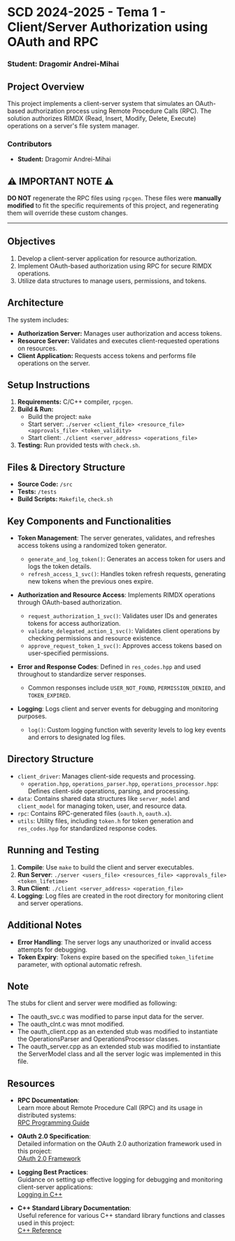 # SCD 2024-2025 - Tema 1 - Client/Server Authorization using OAuth and RPC

### Student: Dragomir Andrei-Mihai

## Project Overview

This project implements a client-server system that simulates an OAuth-based authorization process using Remote Procedure Calls (RPC). The solution authorizes RIMDX (Read, Insert, Modify, Delete, Execute) operations on a server's file system manager.

### Contributors

- **Student:** Dragomir Andrei-Mihai

## ⚠️ **IMPORTANT NOTE** ⚠️

**DO NOT** regenerate the RPC files using `rpcgen`. These files were **manually modified** to fit the specific requirements of this project, and regenerating them will override these custom changes.

---

## Objectives

1. Develop a client-server application for resource authorization.
2. Implement OAuth-based authorization using RPC for secure RIMDX operations.
3. Utilize data structures to manage users, permissions, and tokens.

## Architecture

The system includes:

- **Authorization Server:** Manages user authorization and access tokens.
- **Resource Server:** Validates and executes client-requested operations on resources.
- **Client Application:** Requests access tokens and performs file operations on the server.

## Setup Instructions

1. **Requirements:** C/C++ compiler, `rpcgen`.
2. **Build & Run:**
   - Build the project: `make`
   - Start server: `./server <client_file> <resource_file> <approvals_file> <token_validity>`
   - Start client: `./client <server_address> <operations_file>`
3. **Testing:** Run provided tests with `check.sh`.

## Files & Directory Structure

- **Source Code:** `/src`
- **Tests:** `/tests`
- **Build Scripts:** `Makefile`, `check.sh`

## Key Components and Functionalities

- **Token Management**: The server generates, validates, and refreshes access tokens using a randomized token generator.

  - `generate_and_log_token()`: Generates an access token for users and logs the token details.
  - `refresh_access_1_svc()`: Handles token refresh requests, generating new tokens when the previous ones expire.

- **Authorization and Resource Access**: Implements RIMDX operations through OAuth-based authorization.

  - `request_authorization_1_svc()`: Validates user IDs and generates tokens for access authorization.
  - `validate_delegated_action_1_svc()`: Validates client operations by checking permissions and resource existence.
  - `approve_request_token_1_svc()`: Approves access tokens based on user-specified permissions.

- **Error and Response Codes**: Defined in `res_codes.hpp` and used throughout to standardize server responses.

  - Common responses include `USER_NOT_FOUND`, `PERMISSION_DENIED`, and `TOKEN_EXPIRED`.

- **Logging**: Logs client and server events for debugging and monitoring purposes.
  - `log()`: Custom logging function with severity levels to log key events and errors to designated log files.

## Directory Structure

- `client_driver`: Manages client-side requests and processing.
  - `operation.hpp`, `operations_parser.hpp`, `operations_processor.hpp`: Defines client-side operations, parsing, and processing.
- `data`: Contains shared data structures like `server_model` and `client_model` for managing token, user, and resource data.
- `rpc`: Contains RPC-generated files (`oauth.h`, `oauth.x`).
- `utils`: Utility files, including `token.h` for token generation and `res_codes.hpp` for standardized response codes.

## Running and Testing

1. **Compile**: Use `make` to build the client and server executables.
2. **Run Server**: `./server <users_file> <resources_file> <approvals_file> <token_lifetime>`
3. **Run Client**: `./client <server_address> <operation_file>`
4. **Logging**: Log files are created in the root directory for monitoring client and server operations.

## Additional Notes

- **Error Handling**: The server logs any unauthorized or invalid access attempts for debugging.
- **Token Expiry**: Tokens expire based on the specified `token_lifetime` parameter, with optional automatic refresh.

## Note

The stubs for client and server were modified as following:

- The oauth_svc.c was modified to parse input data for the server.
- The oauth_clnt.c was mnot modified.
- The oauth_client.cpp as an extended stub was modified to instantiate the OperationsParser and OperationsProcessor classes.
- The oauth_server.cpp as an extended stub was modified to instantiate the ServerModel class and all the server logic was implemented in this file.

## Resources

- **RPC Documentation**:  
  Learn more about Remote Procedure Call (RPC) and its usage in distributed systems:  
  [RPC Programming Guide](https://docs.oracle.com/cd/E36784_01/html/E36874/rpcgen-1.html)

- **OAuth 2.0 Specification**:  
  Detailed information on the OAuth 2.0 authorization framework used in this project:  
  [OAuth 2.0 Framework](https://tools.ietf.org/html/rfc6749)

- **Logging Best Practices**:  
  Guidance on setting up effective logging for debugging and monitoring client-server applications:  
  [Logging in C++](https://www.fluentd.org/guides/overview/logging-cpp)

- **C++ Standard Library Documentation**:  
  Useful reference for various C++ standard library functions and classes used in this project:  
  [C++ Reference](https://en.cppreference.com/w/)
